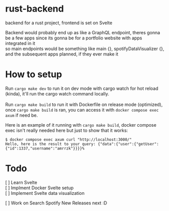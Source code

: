 # rust-backend
backend for a rust project, frontend is set on Svelte

Backend would probably end up as like a GraphQL endpoint, theres gonna be a few apps since its gonna be for a portfolio website with apps integrated in it
</br>
so main endpoints would be something like main {}, spotifyDataVisualizer {}, and the subsequent apps planned, if they ever make it


# How to setup
Run `cargo make dev` to run it on dev mode with cargo watch for hot reload (kinda), it'll run the cargo watch command locally.
</br></br>
Run `cargo make build` to run it with Dockerfile on release mode (optimized), once `cargo make build` is ran, you can access it with `docker compose exec axum` if need be.

Here is an example of it running with `cargo make build`, docker compose exec isn't really needed here but just to show that it works:
```
$ docker compose exec axum curl "http://localhost:3000/"                      
Hello, here is the result to your query: {"data":{"user":{"getUser":{"id":1337,"username":"amrrzk"}}}}% 
```

# Todo
[ ] Learn Svelte
</br>
[ ] Implment Docker Svelte setup
</br>
[ ] Implement Svelte data visualization
</br>

[ ] Work on Search Spotify New Releases next :D
